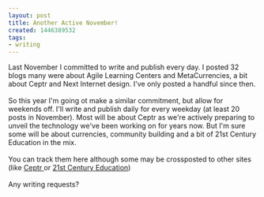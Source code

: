 ```yaml
---
layout: post
title: Another Active November!
created: 1446389532
tags:
- writing
---
```

<div>Last November I committed to write and publish every day. I posted 32 blogs many were about Agile Learning Centers and MetaCurrencies, a bit about Ceptr and Next Internet design. I've only posted a handful since then.</div><div>&nbsp;</div><div>So this year I'm going ot make a similar commitment, but allow for weekends off. I'll write and publish daily for every weekday (at least 20 posts in November). Most will be about Ceptr as we're actively preparing to unveil the technology we've been working on for years now. But I'm sure some will be about currencies, community building and a bit of 21st Century Education in the mix.</div><div>&nbsp;</div><div>You can track them here although some may be crossposted to other sites (like <a href="http://ceptr.org">Ceptr </a>or <a href="http://artbrock.AgileLearningCenters.org">21st Century Education</a>)</div><div>&nbsp;</div><div>Any writing requests?</div>
